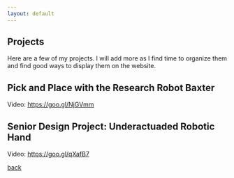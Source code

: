 ```yaml
---
layout: default
---
```


## Projects
Here are a few of my projects. I will add more as I find time to organize them and find good ways to display them on the website.

## Pick and Place with the Research Robot Baxter

Video: https://goo.gl/NjGVmm

## Senior Design Project: Underactuaded Robotic Hand

Video: https://goo.gl/qXafB7

[back](./)
